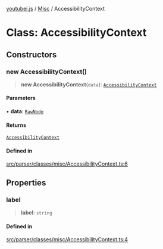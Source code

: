 [youtubei.js](../../../README.md) / [Misc](../README.md) / AccessibilityContext

# Class: AccessibilityContext

## Constructors

### new AccessibilityContext()

> **new AccessibilityContext**(`data`): [`AccessibilityContext`](AccessibilityContext.md)

#### Parameters

• **data**: [`RawNode`](../../APIResponseTypes/type-aliases/RawNode.md)

#### Returns

[`AccessibilityContext`](AccessibilityContext.md)

#### Defined in

[src/parser/classes/misc/AccessibilityContext.ts:6](https://github.com/LuanRT/YouTube.js/blob/4ae0cc5c523a2080e68d6c0c1437c78fe318ea30/src/parser/classes/misc/AccessibilityContext.ts#L6)

## Properties

### label

> **label**: `string`

#### Defined in

[src/parser/classes/misc/AccessibilityContext.ts:4](https://github.com/LuanRT/YouTube.js/blob/4ae0cc5c523a2080e68d6c0c1437c78fe318ea30/src/parser/classes/misc/AccessibilityContext.ts#L4)

